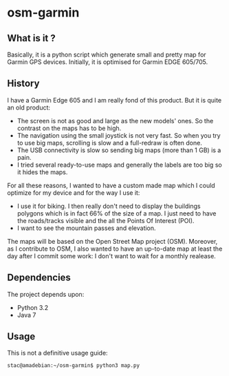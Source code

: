 osm-garmin
==========

What is it ?
------------

Basically, it is a python script which generate small and pretty map for Garmin
GPS devices. Initially, it is optimised for Garmin EDGE 605/705.

History
-------

I have a Garmin Edge 605 and I am really fond of this product. But it is quite
an old product:

+ The screen is not as good and large as the new models' ones. So the contrast
  on the maps has to be high.
+ The navigation using the small joystick is not very fast. So when you try to
  use big maps, scrolling is slow and a full-redraw is often done.
+ The USB connectivity is slow so sending big maps (more than 1 GB) is a pain.
+ I tried several ready-to-use maps and generally the labels are too big so it
  hides the maps.

For all these reasons, I wanted to have a custom made map which I could
optimize for my device and for the way I use it:

+ I use it for biking. I then really don't need to display the buildings
  polygons which is in fact 66% of the size of a map. I just need to have the
  roads/tracks visible and the all the Points Of Interest (POI).
+ I want to see the mountain passes and elevation.

The maps will be based on the Open Street Map project (OSM). Moreover, as I
contribute to OSM, I also wanted to have an up-to-date map at least the day
after I commit some work: I don't want to wait for a monthly realease.

Dependencies
------------

The project depends upon:

+ Python 3.2
+ Java 7

Usage
-----

This is not a definitive usage guide:

    stac@amadebian:~/osm-garmin$ python3 map.py
